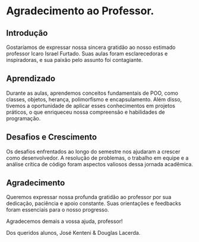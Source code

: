 # Agradecimento ao Professor.

## Introdução
Gostaríamos de expressar nossa sincera gratidão ao nosso estimado professor Icaro Israel Furtado. Suas aulas foram esclarecedoras e inspiradoras, e sua paixão pelo assunto foi contagiante.

## Aprendizado
Durante as aulas, aprendemos conceitos fundamentais de POO, como classes, objetos, herança, polimorfismo e encapsulamento. Além disso, tivemos a oportunidade de aplicar esses conhecimentos em projetos práticos, o que enriqueceu nossa compreensão e habilidades de programação.

## Desafios e Crescimento
Os desafios enfrentados ao longo do semestre nos ajudaram a crescer como desenvolvedor. A resolução de problemas, o trabalho em equipe e a análise crítica de código foram aspectos valiosos dessa jornada acadêmica.

## Agradecimento
Queremos expressar nossa profunda gratidão ao professor por sua dedicação, paciência e apoio constante. Suas orientações e feedbacks foram essenciais para o nosso progresso.

Agradecemos demais a vossa ajuda, professor!

Dos queridos alunos,
José Kenteni & Douglas Lacerda.
